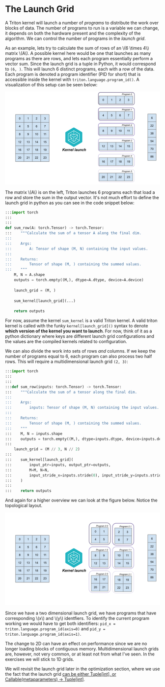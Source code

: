 # The Launch Grid
A Triton kernel will launch a number of *programs* to distribute the work over blocks of data.
The number of programs to run is a variable we can change, it depends on both the hardware present and the complexity of the algorithm.
We can control the number of programs in the *launch grid*.

As an example, lets try to calculate the sum of rows of an \\(6 \times 4\\) matrix \\(A\\). A possible kernel here would be one that launches as many programs as there are rows, and lets each program essentially perform a vector sum. Since the launch grid is a tuple in Python, it would correspond to `(6, )`. This will launch 6 distinct programs, each with a row of the data. Each program is denoted a program identifier (PID for short) that is accessible inside the kernel with `triton.language.program_id()`. A visualization of this setup can be seen below:

![A 1 dimensional launch grid of 6 programs.](images/launch-grid-1d.svg)

The matrix \\(A\\) is on the left, Triton launches 6 programs each that load a row and store the sum in the output vector. It's not much effort to define the launch grid in python as you can see in the code snippet below:

```python
:::import torch
:::
:::
def sum_row(A: torch.Tensor) -> torch.Tensor:
:::    """Calculate the sum of a tensor A along the final dim.
:::
:::    Args:
:::        A: Tensor of shape (M, N) containing the input values.
:::
:::    Returns:
:::        Tensor of shape (M, ) containing the summed values.
:::    """
    M, N = A.shape
    outputs = torch.empty((M,), dtype=A.dtype, device=A.device)

    launch_grid = (M, )

    sum_kernel[launch_grid](...)

    return outputs
```

For now, assume the kernel `sum_kernel` is a valid Triton kernel. A valid triton kernel is called with the funky `kernel[launch_grid]()` syntax to denote **which version of the kernel you want to launch**. For now, think of it as a python dictionary where keys are different launch grid configurations and the values are the compiled kernels related to configuration.

We can also divide the work into sets of rows *and* columns. If we keep the number of programs equal to 6, each program can also process two half rows. This will require a multidimensional launch grid `(2, 3)`:

```python
:::import torch
:::
:::
:::def sum_row(inputs: torch.Tensor) -> torch.Tensor:
:::    """Calculate the sum of a tensor along the final dim.
:::
:::    Args:
:::        inputs: Tensor of shape (M, N) containing the input values.
:::
:::    Returns:
:::        Tensor of shape (M, ) containing the summed values.
:::    """
:::    M, N = inputs.shape
:::    outputs = torch.empty((M,), dtype=inputs.dtype, device=inputs.device)
:::
    launch_grid = (M // 3, N // 2)
:::
:::    sum_kernel[launch_grid](
:::        input_ptr=inputs, output_ptr=outputs,
:::        M=M, N=N,
:::        input_stride_x=inputs.stride(0), input_stride_y=inputs.stride(1),
:::    )
:::
:::    return outputs
```
And again for a higher overview we can look at the figure below. Notice the topological layout.

![A two dimensional launch grid of 3 times 2 programs.](images/launch-grid-2d.svg)

Since we have a two dimensional launch grid, we have programs that have corresponding \\(x\\) and \\(y\\) identfiers. To identify the current program working we would have to get both identifiers: `pid_x = triton.language.program_id(axis=0)` and `pid_y = triton.language.program_id(axis=1)`.

The change to 2D can have an effect on performance since we are no longer loading blocks of contiguous memory. Multidimensional launch grids are, however, not very common, or at least not from what I've seen. In the exercises we will stick to 1D grids.

We will revisit the launch grid later in the optimization section, where we use the fact that the launch grid [can be either Tuple[int], or Callable(metaparameters) -> Tuple[int]](https://github.com/openai/triton/blob/7d3f045045eb8d1a36e01d5b9ba26644304c02cf/python/tutorials/01-vector-add.py#L66C44-L66C116).